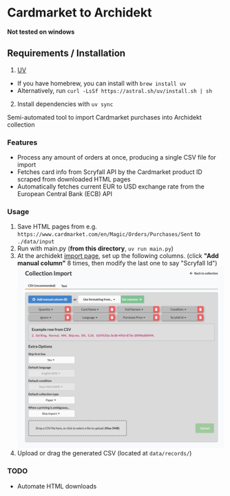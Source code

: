 # Cardmarket to Archidekt

**Not tested on windows**

## Requirements / Installation

1. [UV](https://docs.astral.sh/uv/getting-started/installation/)

- If you have homebrew, you can install with `brew install uv`
- Alternatively, run `curl -LsSf https://astral.sh/uv/install.sh | sh`

2. Install dependencies with `uv sync`

Semi-automated tool to import Cardmarket purchases into Archidekt collection

### Features

- Process any amount of orders at once, producing a single CSV file for import
- Fetches card info from Scryfall API by the Cardmarket product ID scraped from downloaded HTML pages
- Automatically fetches current EUR to USD exchange rate from the European Central Bank (ECB) API

### Usage

1. Save HTML pages from e.g. `https://www.cardmarket.com/en/Magic/Orders/Purchases/Sent` to `./data/input`
2. Run with main.py (**from this directory**, `uv run main.py`)
3. At the archidekt [import page](https://archidekt.com/collections/import), set up the following columns. (click **"Add manual column"** 8 times, then modify the last one to say "Scryfall Id")  
   <img src="./import_columns.png" width="600" alt="columns, showing [quantity, name, finish, condition, ignore, language, price, scryfall_id]"/>
4. Upload or drag the generated CSV (located at `data/records/`)

### TODO

- Automate HTML downloads
